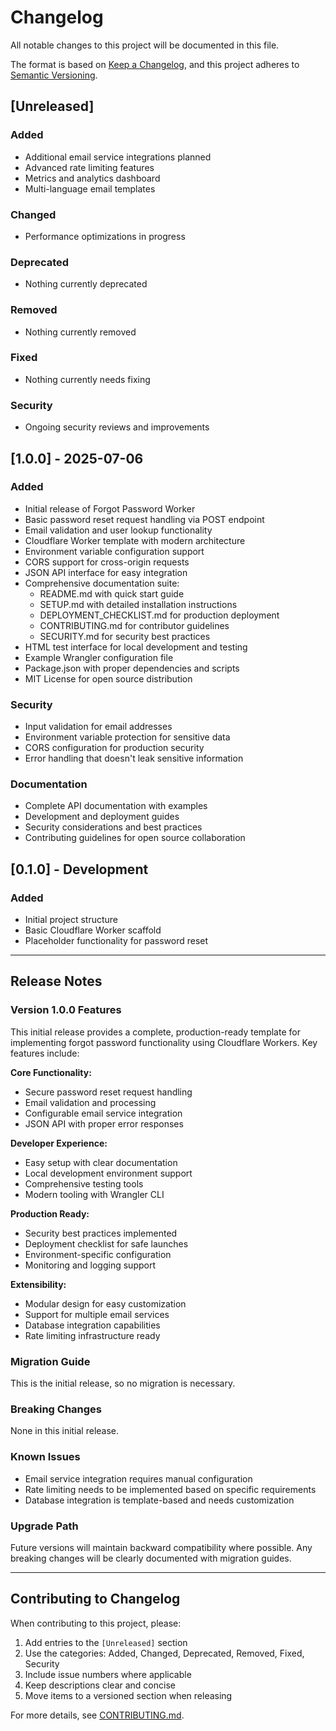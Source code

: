 # Changelog

All notable changes to this project will be documented in this file.

The format is based on [Keep a Changelog](https://keepachangelog.com/en/1.0.0/),
and this project adheres to [Semantic Versioning](https://semver.org/spec/v2.0.0.html).

## [Unreleased]

### Added
- Additional email service integrations planned
- Advanced rate limiting features
- Metrics and analytics dashboard
- Multi-language email templates

### Changed
- Performance optimizations in progress

### Deprecated
- Nothing currently deprecated

### Removed
- Nothing currently removed

### Fixed
- Nothing currently needs fixing

### Security
- Ongoing security reviews and improvements

## [1.0.0] - 2025-07-06

### Added
- Initial release of Forgot Password Worker
- Basic password reset request handling via POST endpoint
- Email validation and user lookup functionality
- Cloudflare Worker template with modern architecture
- Environment variable configuration support
- CORS support for cross-origin requests
- JSON API interface for easy integration
- Comprehensive documentation suite:
  - README.md with quick start guide
  - SETUP.md with detailed installation instructions
  - DEPLOYMENT_CHECKLIST.md for production deployment
  - CONTRIBUTING.md for contributor guidelines
  - SECURITY.md for security best practices
- HTML test interface for local development and testing
- Example Wrangler configuration file
- Package.json with proper dependencies and scripts
- MIT License for open source distribution

### Security
- Input validation for email addresses
- Environment variable protection for sensitive data
- CORS configuration for production security
- Error handling that doesn't leak sensitive information

### Documentation
- Complete API documentation with examples
- Development and deployment guides
- Security considerations and best practices
- Contributing guidelines for open source collaboration

## [0.1.0] - Development

### Added
- Initial project structure
- Basic Cloudflare Worker scaffold
- Placeholder functionality for password reset

---

## Release Notes

### Version 1.0.0 Features

This initial release provides a complete, production-ready template for implementing forgot password functionality using Cloudflare Workers. Key features include:

**Core Functionality:**
- Secure password reset request handling
- Email validation and processing
- Configurable email service integration
- JSON API with proper error responses

**Developer Experience:**
- Easy setup with clear documentation
- Local development environment support
- Comprehensive testing tools
- Modern tooling with Wrangler CLI

**Production Ready:**
- Security best practices implemented
- Deployment checklist for safe launches
- Environment-specific configuration
- Monitoring and logging support

**Extensibility:**
- Modular design for easy customization
- Support for multiple email services
- Database integration capabilities
- Rate limiting infrastructure ready

### Migration Guide

This is the initial release, so no migration is necessary.

### Breaking Changes

None in this initial release.

### Known Issues

- Email service integration requires manual configuration
- Rate limiting needs to be implemented based on specific requirements
- Database integration is template-based and needs customization

### Upgrade Path

Future versions will maintain backward compatibility where possible. Any breaking changes will be clearly documented with migration guides.

---

## Contributing to Changelog

When contributing to this project, please:

1. Add entries to the `[Unreleased]` section
2. Use the categories: Added, Changed, Deprecated, Removed, Fixed, Security
3. Include issue numbers where applicable
4. Keep descriptions clear and concise
5. Move items to a versioned section when releasing

For more details, see [CONTRIBUTING.md](CONTRIBUTING.md).
